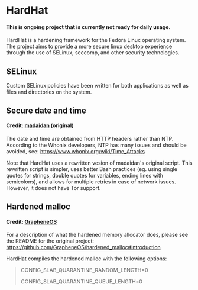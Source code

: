 # HardHat
#### This is ongoing project that is currently not ready for daily usage.
HardHat is a hardening framework for the Fedora Linux operating system. The project aims to provide a more secure linux desktop experience through the use of SELinux, seccomp, and other security technologies. 

## SELinux
Custom SELinux policies have been written for both applications as well as files and directories on the system.

## Secure date and time
#### Credit: [madaidan](https://gitlab.com/madaidan/secure-time-sync) (original)
The date and time are obtained from HTTP headers rather than NTP. According to the Whonix developers, NTP has many issues and should be avoided, see:
https://www.whonix.org/wiki/Time_Attacks

Note that HardHat uses a rewritten vesion of madaidan's original script. This rewritten script is simpler, uses better Bash practices (eg. using single quotes for strings, double quotes for variables, ending lines with semicolons), and allows for multiple retries in case of network issues. However, it does not have Tor support.

## Hardened malloc
#### Credit: [GrapheneOS](https://github.com/GrapheneOS/hardened_malloc)
For a description of what the hardened memory allocator does, please see the README for the original project: https://github.com/GrapheneOS/hardened_malloc#introduction

HardHat compiles the hardened malloc with the following options:
> CONFIG_SLAB_QUARANTINE_RANDOM_LENGTH=0
> 
> CONFIG_SLAB_QUARANTINE_QUEUE_LENGTH=0
